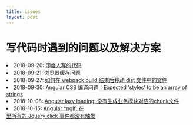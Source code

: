 ```yaml
---
title: issues
layout: post
---
```


# 写代码时遇到的问题以及解决方案

<li>2018-09-20: <a href="/2018/09/20/issues-india-project.html">印度人写的代码</a></li>

<li>2018-09-21: <a href="/2018/09/21/issues-cache-busting.html">浏览器缓存问题</a></li>

<li>2018-09-27: <a href="/2018/09/27/issues-webpack-file-management.html">如何在 webpack build 结束后移动 dist 文件中的文件</a></li>

<li>2018-09-30: <a href="/2018/09/30/issues-angular-css.html">Angular CSS 编译问题：Expected 'styles' to be an array of strings</a></li>

<li>2018-10-08: <a href="/2018/10/08/issues-angular-lazyloading-nochunkfiles.html">Angular lazy loading: 没有生成业务模块对应的chunk文件</a></li>

<li>2018-10-15: <a href="/2018/10/18/issues-jquerydelege-notworking-with-ngIf.html">Angular *ngIf: 在<div *ngIf> 里所有的 Jquery click 事件都没有触发</a></li>